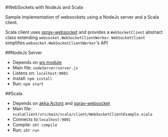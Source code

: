 #WebSockets with NodeJs and Scala

Sample implementation of websockets using a NodeJs server and a Scala client.

Scala client uses [spray-websocket](https://github.com/wandoulabs/spray-websocket) and provides a ``WebSocketClient`` abstract class extending  ``websocket.WebSocketClientWorker``. ``WebSocketClient`` simplifies ``websocket.WebSocketClientWorker``'s API

##NodeJs Server
- Depends on [ws module](https://www.npmjs.com/package/ws])
- Main file: ``nodeServer/server.js``
- Listens on: ``localhost:9001``
- Install: ``npm install``
- Run: ``npm start``

##Scala 
- Depends on [akka Actors](http://doc.akka.io/docs/akka/snapshot/scala/actors.html) and [spray-websocket](https://github.com/wandoulabs/spray-websocket)
- Main file: ``scalaClient/src/main/scala/client/WebSocketClientExample.scala``
- Connects to:``localhost:9001`` 
- Compile: ``sbt compile``
- Run: ``sbt run``
